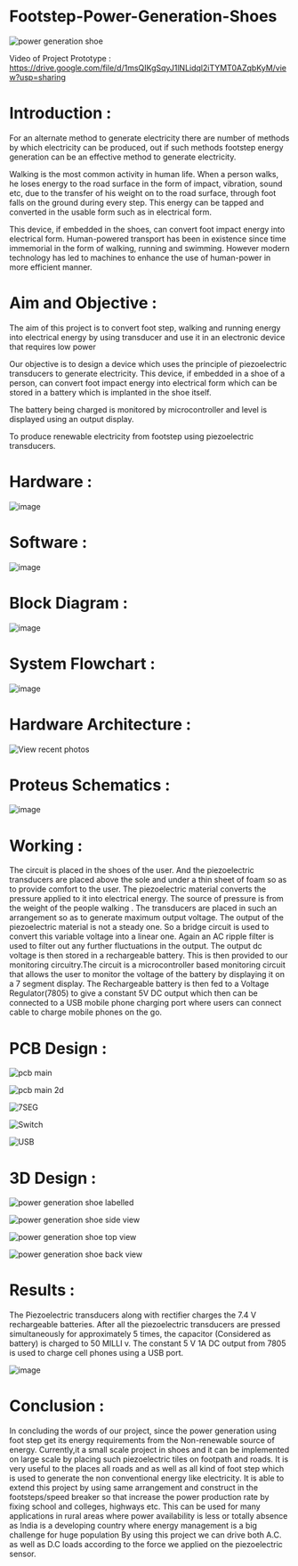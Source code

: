 # Footstep-Power-Generation-Shoes

![power generation shoe](https://user-images.githubusercontent.com/78256070/126029931-c7ad90db-a4f1-4a29-941a-0e57f6b165ec.png)

Video of Project Prototype : https://drive.google.com/file/d/1msQIKgSqyJ1lNLidql2iTYMT0AZqbKyM/view?usp=sharing
# Introduction :

For an alternate method to generate electricity there are number of methods by which electricity can be produced, out if such methods footstep energy generation can be an effective method to generate electricity. 

Walking is the most common activity in human life. When a person walks, he loses energy to the road surface in the form of impact, vibration, sound etc, due to the transfer of his weight on to the road surface, through foot falls on the ground during every step. This energy can be tapped and converted in the usable form such as in electrical form. 

This device, if embedded in the shoes, can convert foot impact energy into electrical form. Human-powered transport has been in existence since time immemorial in the form of walking, running and swimming. However modern technology has led to machines to enhance the use of human-power in more efficient manner.


# Aim and Objective :

The aim of this project is to convert foot step, walking and running energy into electrical energy by using transducer and use it in an electronic device that requires low power

Our objective is to design a device which uses the principle of piezoelectric transducers to generate electricity. This device, if embedded in a shoe of a person, can convert foot impact energy into electrical form which can be stored in a battery which is implanted in the shoe itself.

The battery being charged is monitored by microcontroller and level is displayed using an output display.

To produce renewable electricity from footstep using piezoelectric transducers.

# Hardware :

![image](https://user-images.githubusercontent.com/78256070/126029368-a9fcf115-bd19-479a-8929-a01333137f62.png)

# Software :

![image](https://user-images.githubusercontent.com/78256070/126029552-753cad43-5f8c-4772-ba4f-29015db9edce.png)

# Block Diagram :

![image](https://user-images.githubusercontent.com/78256070/126029569-4e1ef6b2-f40e-454b-8771-45f11ac59e53.png)

# System Flowchart :

![image](https://user-images.githubusercontent.com/78256070/126029599-eb3851ae-d57d-4366-9d33-d93a7a3d4f6a.png)

# Hardware Architecture :

![View recent photos](https://user-images.githubusercontent.com/78256070/126029676-82d48f6c-3885-442b-a5a1-c74012240b19.png)

# Proteus Schematics :

![image](https://user-images.githubusercontent.com/78256070/126029701-11327486-b0d3-45de-9dfd-2f2fa1dee6a4.png)

# Working :

The circuit is placed in the shoes of the user. And the piezoelectric transducers are placed above the sole and under a thin sheet of foam so as to provide comfort to the user. 
The piezoelectric material converts the pressure applied to it into electrical energy.  The source of pressure is from the weight of the people walking . The transducers are placed in such an arrangement so as to generate maximum output voltage. 
The output of the piezoelectric material is not a steady one. So a bridge circuit is used to convert this variable voltage into a linear one.  Again an AC ripple filter is used to filter out any further fluctuations in the output.  The output dc voltage is then stored in a rechargeable battery. 
This is then provided to our monitoring circuitry.The circuit is a microcontroller based monitoring circuit that allows the user to monitor the voltage of the battery by  displaying it on a 7 segment display.
The Rechargeable battery is then fed to a Voltage Regulator(7805) to give a constant 5V DC output which then can be connected to a USB mobile phone charging port where users can connect cable to charge mobile phones on the go.

# PCB Design : 

![pcb main](https://user-images.githubusercontent.com/78256070/126029835-911dd622-0335-4468-80ce-a2ee4fea70e8.png)

![pcb main 2d](https://user-images.githubusercontent.com/78256070/126029837-1d4ec45e-1c01-406c-a743-6b9382ff4de8.png)

![7SEG](https://user-images.githubusercontent.com/78256070/126029839-c593cf57-f153-443e-8ca0-93d142f24978.png)

![Switch](https://user-images.githubusercontent.com/78256070/126029886-15fce63c-a4da-48ca-9ad1-ae9209f4267b.png)

![USB](https://user-images.githubusercontent.com/78256070/126029845-ab2d7dde-a58b-42e3-8387-5ae727cf5948.png)

# 3D Design :

![power generation shoe labelled](https://user-images.githubusercontent.com/78256070/126029912-89e96514-aa82-4dfa-90d0-7ffaf7772947.png)

![power generation shoe side view](https://user-images.githubusercontent.com/78256070/126029916-2a599622-3e80-4538-aa44-8aec9186afe2.png)

![power generation shoe top view](https://user-images.githubusercontent.com/78256070/126029922-54aeded9-54a1-4212-ab02-f106fa07fcdc.png)

![power generation shoe back view](https://user-images.githubusercontent.com/78256070/126029925-90d68de6-cc84-439a-9602-d525c31764e5.png)

# Results :

The Piezoelectric transducers along with rectifier charges the 7.4 V rechargeable batteries.
After all the piezoelectric transducers are pressed simultaneously for approximately 5 times, the capacitor (Considered as battery) is charged to 50 MILLI v.
The constant 5 V 1A DC output from 7805 is used to charge cell phones using a USB port.

![image](https://user-images.githubusercontent.com/78256070/126029974-0576f357-ec7d-4a54-a024-90a99965d618.png)

# Conclusion :

In concluding the words of our project, since the power generation using foot step get its energy requirements from the Non-renewable source of energy. 
Currently,it a small scale project in shoes and it can be implemented on large scale by placing such piezoelectric tiles on footpath and roads.
It is very useful to the places all roads and as well as all kind of foot step which is used to generate the non conventional energy like electricity. It is able to extend this project by using same arrangement and construct in the footsteps/speed breaker so that increase the power production rate by fixing school and colleges, highways etc.
This can be used for many applications in rural areas where power availability is less or totally absence as India is a developing country where energy management is a big challenge for huge population
By using this project we can drive both A.C. as well as D.C loads according to the force we applied on the piezoelectric sensor.


